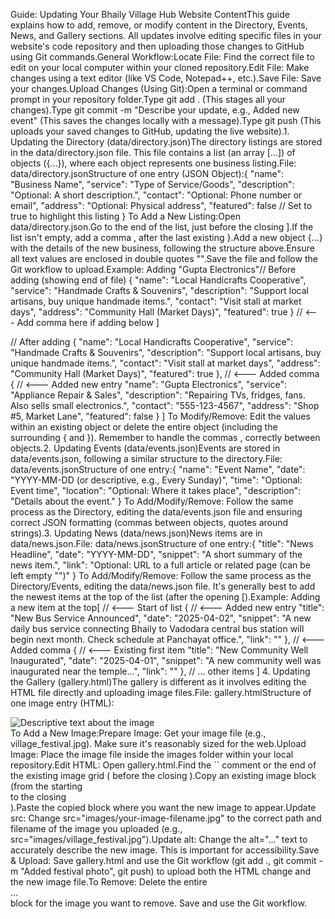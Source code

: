 Guide: Updating Your Bhaily Village Hub Website ContentThis guide explains how to add, remove, or modify content in the Directory, Events, News, and Gallery sections. All updates involve editing specific files in your website's code repository and then uploading those changes to GitHub using Git commands.General Workflow:Locate File: Find the correct file to edit on your local computer within your cloned repository.Edit File: Make changes using a text editor (like VS Code, Notepad++, etc.).Save File: Save your changes.Upload Changes (Using Git):Open a terminal or command prompt in your repository folder.Type git add . (This stages all your changes).Type git commit -m "Describe your update, e.g., Added new event" (This saves the changes locally with a message).Type git push (This uploads your saved changes to GitHub, updating the live website).1. Updating the Directory (data/directory.json)The directory listings are stored in the data/directory.json file. This file contains a list (an array [...]) of objects ({...}), where each object represents one business listing.File: data/directory.jsonStructure of one entry (JSON Object):{
  "name": "Business Name",
  "service": "Type of Service/Goods",
  "description": "Optional: A short description.",
  "contact": "Optional: Phone number or email",
  "address": "Optional: Physical address",
  "featured": false // Set to true to highlight this listing
}
To Add a New Listing:Open data/directory.json.Go to the end of the list, just before the closing ].If the list isn't empty, add a comma , after the last existing }.Add a new object {...} with the details of the new business, following the structure above.Ensure all text values are enclosed in double quotes "".Save the file and follow the Git workflow to upload.Example: Adding "Gupta Electronics"// Before adding (showing end of file)
  {
    "name": "Local Handicrafts Cooperative",
    "service": "Handmade Crafts & Souvenirs",
    "description": "Support local artisans, buy unique handmade items.",
    "contact": "Visit stall at market days",
    "address": "Community Hall (Market Days)",
    "featured": true
  } // <--- Add comma here if adding below
]

// After adding
  {
    "name": "Local Handicrafts Cooperative",
    "service": "Handmade Crafts & Souvenirs",
    "description": "Support local artisans, buy unique handmade items.",
    "contact": "Visit stall at market days",
    "address": "Community Hall (Market Days)",
    "featured": true
  }, // <--- Added comma
  { // <--- Added new entry
    "name": "Gupta Electronics",
    "service": "Appliance Repair & Sales",
    "description": "Repairing TVs, fridges, fans. Also sells small electronics.",
    "contact": "555-123-4567",
    "address": "Shop #5, Market Lane",
    "featured": false
  }
]
To Modify/Remove: Edit the values within an existing object or delete the entire object (including the surrounding { and }). Remember to handle the commas , correctly between objects.2. Updating Events (data/events.json)Events are stored in data/events.json, following a similar structure to the directory.File: data/events.jsonStructure of one entry:{
  "name": "Event Name",
  "date": "YYYY-MM-DD (or descriptive, e.g., Every Sunday)",
  "time": "Optional: Event time",
  "location": "Optional: Where it takes place",
  "description": "Details about the event."
}
To Add/Modify/Remove: Follow the same process as the Directory, editing the data/events.json file and ensuring correct JSON formatting (commas between objects, quotes around strings).3. Updating News (data/news.json)News items are in data/news.json.File: data/news.jsonStructure of one entry:{
  "title": "News Headline",
  "date": "YYYY-MM-DD",
  "snippet": "A short summary of the news item.",
  "link": "Optional: URL to a full article or related page (can be left empty \"\")"
}
To Add/Modify/Remove: Follow the same process as the Directory/Events, editing the data/news.json file. It's generally best to add the newest items at the top of the list (after the opening [).Example: Adding a new item at the top[ // <--- Start of list
  { // <--- Added new entry
    "title": "New Bus Service Announced",
    "date": "2025-04-02",
    "snippet": "A new daily bus service connecting Bhaily to Vadodara central bus station will begin next month. Check schedule at Panchayat office.",
    "link": ""
  }, // <--- Added comma
  { // <--- Existing first item
    "title": "New Community Well Inaugurated",
    "date": "2025-04-01",
    "snippet": "A new community well was inaugurated near the temple...",
    "link": ""
  },
  // ... other items
]
4. Updating the Gallery (gallery.html)The gallery is different as it involves editing the HTML file directly and uploading image files.File: gallery.htmlStructure of one image entry (HTML):<div class="bg-gray-200 rounded-lg overflow-hidden shadow aspect-square">
     <img src="images/your-image-filename.jpg" alt="Descriptive text about the image" class="w-full h-full object-cover"
          onerror="this.onerror=null; this.src='https://placehold.co/600x600/e2e8f0/94a3b8?text=Image+Not+Found';"> </div>
To Add a New Image:Prepare Image: Get your image file (e.g., village_festival.jpg). Make sure it's reasonably sized for the web.Upload Image: Place the image file inside the images folder within your local repository.Edit HTML: Open gallery.html.Find the `` comment or the end of the existing image grid (</div> before the closing </section>).Copy an existing image block (from the starting <div> to the closing </div>).Paste the copied block where you want the new image to appear.Update src: Change src="images/your-image-filename.jpg" to the correct path and filename of the image you uploaded (e.g., src="images/village_festival.jpg").Update alt: Change the alt="..." text to accurately describe the new image. This is important for accessibility.Save & Upload: Save gallery.html and use the Git workflow (git add ., git commit -m "Added festival photo", git push) to upload both the HTML change and the new image file.To Remove: Delete the entire <div>...</div> block for the image you want to remove. Save and use the Git workflow.